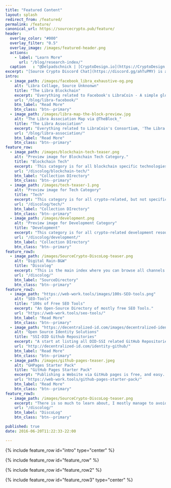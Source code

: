 ```yaml
---
title: "Featured Content"
layout: splash
redirect_from: /featured/
permalink: /feature/
canonical_url: https://sourcecrypto.pub/feature/
header:
  overlay_color: "#000"
  overlay_filter: "0.5"
  overlay_image: /images/featured-header.png
  actions:
    - label: "Learn More"
      url: "/blog/research-index/"
  caption   : "@Delpadschnick | [CryptoDesign.io](https://CryptoDesign.io)"
excerpt: "[Source Crypto Discord Chat](https://discord.gg/ahTuPMY) is a landing pad.. This page features some of the freshest \ favorite resources of mine."
intro: 
  - image_path: /images/facebook_libra_exhaustive-og.png
    alt: "Libra Collage, Source Unknonwn"
    title: "The Libra Blockchain"
    excerpt: "Everything related to Facebook's LibraCoin - A simple global currency and financial infrastructure that empowers billions of people."
    url: "/blog/libra-facebook/"
    btn_label: "Read More"
    btn_class: "btn--primary"
  - image_path: /images/libra-map-the-block-preview.jpg
    alt: "The Libra Association Map via @TheBlock_"
    title: "The Libra Association"
    excerpt: "Everything related to LibraCoin's Consortium, 'The Libra Association'"
    url: "/blog/libra-association/"
    btn_label: "Read More"
    btn_class: "btn--primary"
feature_row:
  - image_path: /images/blockchain-tech-teaser.png
    alt: "Preview image for Blockchain Tech Category."
    title: "Blockchain Tech"
    excerpt: 'This category is for all blockchain specific technologies.'
    url: "/discolog/blockchain-tech/"
    btn_label: "Collection DIrectory"
    btn_class: "btn--primary"
  - image_path: /images/tech-teaser-1.png
    alt: "Preview image for Tech Category"
    title: "Tech"
    excerpt: "This category is for all crypto-related, but not specific to blockchain."
    url: "/discolog/tech/"
    btn_label: "Collection DIrectory"
    btn_class: "btn--primary"
  - image_path: /images/development.png
    alt: "Preview image for Development Category"
    title: "Development"
    excerpt: "This category is for all crypto-related development resources, along with some general dev resources for beginners."
    url: "/discolog/development/"
    btn_label: "Collection DIrectory"
    btn_class: "btn--primary"
feature_row3:
  - image_path: /images/SourceCrypto-DiscoLog-teaser.png
    alt: "Digital Rain-B&W"
    title: "Discolog"
    excerpt: "This is the main index where you can browse all channels on one page."
    url: "/discolog/"
    btn_label: "SourceDirectory"
    btn_class: "btn--primary"
feature_row2:
  - image_path: "https://web-work.tools/images/100s-SEO-tools.png"
    alt: "SEO-Tools"
    title: "100s of Free SEO Tools"
    excerpt: "An Open-Source Directory of mostly free SEO Tools."
    url: "https://web-work.tools/seo-tools/"
    btn_label: "Read More"
    btn_class: "btn--primary"
  - image_path: "https://decentralized-id.com/images/decentralized-identity-github-repositories.png"
    alt: "Open Source Identity Solutions"
    title: "SSI-DID Github Repositories"
    excerpt: "A start at listing all DID-SSI related GitHub Repositories."
    url: "http://decentralized-id.com/identity-github/"
    btn_label: "Read More"
    btn_class: "btn--primary"
  - image_path: /images/github-pages-teaser.jpeg
    alt: "GHPages Starter Pack"
    title: "GitHub Pages Starter Pack"
    excerpt: "Publishing a Website via GitHub pages is free, and easy. Everything you need to get going in one place + extended resources."
    url: "https://web-work.tools/github-pages-starter-pack/"
    btn_label: "Read More"
    btn_class: "btn--primary"
feature_row3:
  - image_path: /images/SourceCrypto-DiscoLog-teaser.png
    excerpt: "There is so much to learn about, I mostly manage to avoid thinking about scammy stuff and icos, and really whatever you are hyped about, I probably don't care. So the application section is in rough shape.. I don't spend a lot of time there. Tech, History, Development, Webwork. I care about real web technologies."
    url: "/discolog/"
    btn_label: "DiscoLog"
    btn_class: "btn--primary"

published: true
date: 2016-06-20T11:22:33-22:00

---
```


{% include feature_row id="intro" type="center" %}

{% include feature_row id="feature_row" %}

{% include feature_row id="feature_row2" %}

{% include feature_row id="feature_row3" type="center" %}
